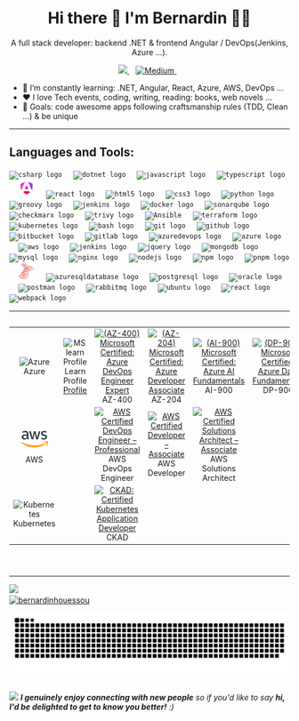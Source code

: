 <!--
**bernardinhouessou/bernardinhouessou** is a ✨ _special_ ✨ repository because its `README.md` (this file) appears on your GitHub profile.

Here are some ideas to get you started:

- 🔭 I’m currently working on ...
- 🌱 I’m currently learning ...
- 👯 I’m looking to collaborate on ...
- 🤔 I’m looking for help with ...
- 💬 Ask me about ...
- 📫 How to reach me: ...
- 😄 Pronouns: ...
- ⚡ Fun fact: ...
-->
  
<h1 align="center">
  Hi there 👋 I'm Bernardin 👨‍💻
</h1>

<p align="center">
  A full stack developer: backend .NET & frontend Angular / DevOps(Jenkins, Azure ...).
</p>

<p align="center">
  <a href="https://www.linkedin.com/in/bernardinhouessou/">
    <img src="https://img.shields.io/badge/linkedin-%230077B5.svg?&style=for-the-badge&logo=linkedin&logoColor=white" />
  </a>&nbsp;&nbsp;
  <a href="https://medium.com/@bernardin.houessou">
    <img alt="Medium" src="https://img.shields.io/badge/Medium-12100E.svg?&style=for-the-badge&logo=medium&logoColor=white" />
  </a>&nbsp;&nbsp;
</p>

<ul>
  <li> 🌱 I’m constantly learning: .NET, Angular, React, Azure, AWS, DevOps ... </li>
  <li> ❤️ I love Tech events, coding, writing, reading: books, web novels ... </li>
  <li> 🥅 Goals: code awesome apps following craftsmanship rules (TDD, Clean ...) & be unique</li>
</ul>

<hr>

## Languages and Tools:
<div align="left">
 <code><img src="https://github.com/dotnet/vscode-csharp/blob/main/images/csharpIcon.png" height="30" alt="csharp logo"  /></code>
  <img width="12" />
 <code><img src="https://learn.microsoft.com/media/logos/logo_net.svg" height="30" alt="dotnet logo"  /></code>
  <img width="12" />
 <code><img src="https://cdn.jsdelivr.net/gh/devicons/devicon/icons/javascript/javascript-original.svg" height="30" alt="javascript logo"  /></code>
  <img width="12" />
  <code><img src="https://cdn.jsdelivr.net/gh/devicons/devicon/icons/typescript/typescript-original.svg" height="30" alt="typescript logo"  /></code>
  <img width="12" />
   <code><img src="https://raw.githubusercontent.com/Bernardinhouessou/bernardinhouessou/main/img/angular_gradient.png" height="30" alt="angular logo"  /></code>
  <img width="12" />
  <code><img src="https://cdn.jsdelivr.net/gh/devicons/devicon/icons/react/react-original.svg" height="30" alt="react logo"  /></code>
  <img width="12" />
  <code><img src="https://cdn.jsdelivr.net/gh/devicons/devicon/icons/html5/html5-original.svg" height="30" alt="html5 logo"  /></code>
  <img width="12" />
  <code><img src="https://cdn.jsdelivr.net/gh/devicons/devicon/icons/css3/css3-original.svg" height="30" alt="css3 logo"  /></code>
  <img width="12" />
  <code><img src="https://cdn.jsdelivr.net/gh/devicons/devicon/icons/python/python-original.svg" height="30" alt="python logo"  /></code>
  <img width="12" /> 
  <code><img src="https://cdn.jsdelivr.net/gh/devicons/devicon/icons/groovy/groovy-original.svg" height="30" alt="groovy logo"  /></code>
  <img width="12" />
  <code><img src="https://skillicons.dev/icons?i=jenkins" height="30" alt="jenkins logo"  /></code>
  <img width="12" />
  <code><img src="https://cdn.jsdelivr.net/gh/devicons/devicon/icons/docker/docker-original.svg" height="30" alt="docker logo"  /></code>
  <img width="12" />
  <code><img src="https://cdn.jsdelivr.net/gh/devicons/devicon/icons/sonarqube/sonarqube-line.svg" height="30" alt="sonarqube logo"  /></code>
  <img width="12" />
  <code><img src="https://checkmarx.com/wp-content/uploads/2021/04/checkmarx-logo-mobile.png" height="30" alt="checkmarx logo"  /></code>
  <img width="12" />
   <code><img src="https://trivy.dev/wp-content/themes/trivy_v1/images/logo_trivy_noborder_dark.svg" height="30" alt="trivy logo"  /></code>
  <img width="12" />
   <code><img src="https://cdn.jsdelivr.net/gh/devicons/devicon/icons/ansible/ansible-original.svg" alt="Ansible" height="30" alt="ansible logo"  /></code>
  <img width="12" />
   <code><img src="https://cdn.jsdelivr.net/gh/devicons/devicon/icons/terraform/terraform-original.svg" height="30" alt="terraform logo"  /></code>
  <img width="12" />
   <code><img src="https://cdn.jsdelivr.net/gh/devicons/devicon/icons/kubernetes/kubernetes-plain.svg" height="30" alt="kubernetes logo"  /></code>
  <img width="12" />
 <code><img src="https://cdn.jsdelivr.net/gh/devicons/devicon/icons/bash/bash-original.svg" height="30" alt="bash logo"  /></code>
  <img width="12" />
  <code><img src="https://cdn.jsdelivr.net/gh/devicons/devicon/icons/git/git-original.svg" height="30" alt="git logo"  /></code>
  <img width="12" />
  <code><img src="https://skillicons.dev/icons?i=github" height="30" alt="github logo"  /></code>
  <img width="12" />
  <code><img src="https://cdn.jsdelivr.net/gh/devicons/devicon/icons/bitbucket/bitbucket-original.svg" height="30" alt="bitbucket logo"  /></code>
  <img width="12" />
  <code><img src="https://cdn.jsdelivr.net/gh/devicons/devicon/icons/gitlab/gitlab-original.svg" height="30" alt="gitlab logo"  /></code>
  <img width="12" />
  <code><img src="https://cdn.jsdelivr.net/gh/devicons/devicon/icons/azuredevops/azuredevops-plain.svg" height="30" alt="azuredevops logo"  /></code>
  <img width="12" />
   <code><img src="https://cdn.jsdelivr.net/gh/devicons/devicon/icons/azure/azure-original.svg" height="30" alt="azure logo"  /></code>
  <img width="12" />
  <code><img src="https://cdn.jsdelivr.net/gh/devicons/devicon/icons/amazonwebservices/amazonwebservices-plain-wordmark.svg" height="30" alt="aws logo"  /></code>
  <img width="12" />
  <code><img src="https://skillicons.dev/icons?i=jenkins" height="30" alt="jenkins logo"  /></code>
  <img width="12" />
  <code><img src="https://cdn.jsdelivr.net/gh/devicons/devicon/icons/jquery/jquery-original.svg" height="30" alt="jquery logo"  /></code>
  <img width="12" />
  <code><img src="https://cdn.jsdelivr.net/gh/devicons/devicon/icons/mongodb/mongodb-original.svg" height="30" alt="mongodb logo"  /></code>
  <img width="12" />
  <code><img src="https://skillicons.dev/icons?i=mysql" height="30" alt="mysql logo"  /></code>
  <img width="12" />
  <code><img src="https://cdn.jsdelivr.net/gh/devicons/devicon/icons/nginx/nginx-original.svg" height="30" alt="nginx logo"  /></code>
  <img width="12" />
  <code><img src="https://cdn.jsdelivr.net/gh/devicons/devicon/icons/nodejs/nodejs-original.svg" height="30" alt="nodejs logo"  /></code>
  <img width="12" />
  <code><img src="https://cdn.jsdelivr.net/gh/devicons/devicon/icons/npm/npm-original-wordmark.svg" height="30" alt="npm logo"  /></code>
  <img width="12" />
    <code><img src="https://github.com/pnpm/pnpm.io/blob/main/static/img/logos/pnpm-light-no-text.svg" height="30" alt="pnpm logo"  /></code>
  <img width="12" />
  <code><img src="https://github.com/devicons/devicon/blob/v2.16.0/icons/microsoftsqlserver/microsoftsqlserver-plain.svg" height="30" alt="microsoftsqlserver logo"  /></code>
  <img width="12" />
  <code><img src="https://cdn.jsdelivr.net/gh/devicons/devicon/icons/azuresqldatabase/azuresqldatabase-plain.svg" height="30" alt="azuresqldatabase logo"  /></code>
  <img width="12" />
  <code><img src="https://cdn.jsdelivr.net/gh/devicons/devicon/icons/postgresql/postgresql-original.svg" height="30" alt="postgresql logo"  /></code>
  <img width="12" />
  <code><img src="https://cdn.simpleicons.org/oracle/F80000" height="30" alt="oracle logo"  /></code>
  <img width="12" />
  <code><img src="https://cdn.jsdelivr.net/gh/devicons/devicon/icons/postman/postman-plain.svg" height="30" alt="postman logo"  /></code>
  <img width="12" />
  <code><img src="https://cdn.jsdelivr.net/gh/devicons/devicon/icons/rabbitmq/rabbitmq-original.svg" height="30" alt="rabbitmq logo"  /></code>
  <!--   <img width="12" /> -->
  <!-- <code><img src="https://img.shields.io/badge/Socket.io-010101?logo=socketdotio&logoColor=white&style=for-the-badge" height="30" alt="socketio logo"  /></code> -->
  <img width="12" />
  <code><img src="https://cdn.simpleicons.org/ubuntu/E95420" height="30" alt="ubuntu logo"  /></code>
  <img width="12" />
  <code><img src="https://cdn.jsdelivr.net/gh/devicons/devicon/icons/react/react-original.svg" height="30" alt="react logo"  /></code>
  <img width="12" />
  <code><img src="https://cdn.jsdelivr.net/gh/devicons/devicon/icons/webpack/webpack-original.svg" height="30" alt="webpack logo"  /></code>
</div>


<hr>
<!-- Repeat for other tables with the same flex container -->
<div style="display: flex; justify-content: center; width: 100%;">
  <table style="border-color: transparent;">
  <tr>  
    <td align="center" width="100px">
      <img src="https://cdn.jsdelivr.net/gh/devicons/devicon/icons/azure/azure-original.svg" alt="Azure" width="50"><br>Azure
    </td>
    <td align="center" width="100px">
      <img width="12px" height="12px" alt="MS learn Profile" title="MS learn Profile" src="https://cdn-dynmedia-1.microsoft.com/is/content/microsoftcorp/Icon-MS-32x32-VL?resMode=sharp2&op_usm=1.5,0.65,15,0&wid=48&hei=48&qlt=100&fmt=png-alpha&fit=constrain"><br>Learn Profile<br> <a href="https://learn.microsoft.com/en-us/users/bernardinhouessou-229-33/">Profile</a>
    </td>
    <td align="center" width="100px">
      <a href="http://tinyurl.com/AZ400DevOps2026">
        <img width="64px" height="64px" alt="(AZ-400) Microsoft Certified: Azure DevOps Engineer Expert" title="(AZ-400) Microsoft Certified: Azure DevOps Engineer Expert" src="https://images.credly.com/size/680x680/images/c3ab66f8-5d59-4afa-a6c2-0ba30a1989ca/CERT-Expert-DevOps-Engineer-600x600.png">
      </a><br>AZ-400
    </td>
    <td align="center" width="100px">
      <a href="http://tinyurl.com/AZ-204Developer">
        <img width="64px" height="64px" alt="(AZ-204) Microsoft Certified: Azure Developer Associate" title="(AZ-204) Microsoft Certified: Azure Developer Associate" src="https://images.credly.com/size/680x680/images/63316b60-f62d-4e51-aacc-c23cb850089c/azure-developer-associate-600x600.png">
      </a><br>AZ-204
    </td>
    <td align="center" width="100px">
      <a href="https://www.credly.com/badges/74b81e8d-1277-4236-aff1-8f01d7d2d25b/public_url">
        <img width="64px" height="64px" alt="(AI-900) Microsoft Certified: Azure AI Fundamentals" title="(AI-900) Microsoft Certified: Azure AI Fundamentals" src="https://images.credly.com/size/680x680/images/4136ced8-75d5-4afb-8677-40b6236e2672/azure-ai-fundamentals-600x600.png">
      </a><br>AI-900
    </td>
    <td align="center" width="100px">
      <a href="https://www.credly.com/badges/bdc175fe-036f-42a9-b5ba-7a9a52c2e29d">
        <img width="64px" height="64px" alt="(DP-900) Microsoft Certified: Azure Data Fundamentals" title="(DP-900) Microsoft Certified: Azure Data Fundamentals" src="https://images.credly.com/size/680x680/images/70eb1e3f-d4de-4377-a062-b20fb29594ea/azure-data-fundamentals-600x600.png">
      </a><br>DP-900
    </td>
    <td align="center" width="100px">
      <a href="https://www.credly.com/badges/5799abe3-2cd5-4ae0-8731-47da654fc842/public_url">
        <img width="64px" height="64px" alt="(AZ-900) Microsoft Certified: Azure Fundamentals" title="(AZ-900) Microsoft Certified: Azure Fundamentals" src="https://images.credly.com/size/680x680/images/be8fcaeb-c769-4858-b567-ffaaa73ce8cf/image.png">
      </a><br>AZ-900
    </td>
    <td align="center" width="100px">
      <a href="https://www.credly.com/badges/85e3e0a8-e944-46b9-a2c2-c6b38e4b2c42/public_url">
        <img width="64px" height="64px" alt="(PL-900) Microsoft Certified: Power Platform Fundamentals" title="(PL-900) Microsoft Certified: Power Platform Fundamentals" src="https://images.credly.com/size/680x680/images/2a6251f2-737b-4bf6-9190-d77570cc76fc/CERT-Fundamentals-Power-Platform.png">
      </a><br>PL-900
    </td>
  
  </tr>
  <tr>  
    <td align="center" width="100px">
      <img src="https://github.com/devicons/devicon/blob/v2.16.0/icons/amazonwebservices/amazonwebservices-original-wordmark.svg" alt="AWS" width="50"><br>AWS
    </td> 
    <td align="center" width="100px">
    </td>
    <td align="center" width="100px">
      <a href="https://www.credly.com/badges/02f6a527-61e7-4380-b1a2-078485524868/public_url">
        <img width="64px" height="64px" alt="AWS Certified DevOps Engineer – Professional" title="AWS Certified DevOps Engineer – Professional" src="https://images.credly.com/size/680x680/images/bd31ef42-d460-493e-8503-39592aaf0458/image.png">
      </a><br>AWS DevOps Engineer
    </td>
    <td align="center" width="100px">
      <a href="https://www.credly.com/badges/e7049f83-6f43-4276-abb3-d3a4bdc07aa1/public_url">
        <img width="64px" height="64px" alt="AWS Certified Developer – Associate" title="AWS Certified Developer – Associate" src="https://images.credly.com/size/220x220/images/b9feab85-1a43-4f6c-99a5-631b88d5461b/image.png">
      </a><br>AWS Developer
    </td>
    <td align="center" width="100px">
      <a href="https://www.credly.com/badges/5a93d72f-60e4-4bc6-b8be-58b7c698df5d/public_url">
        <img width="64px" height="64px" alt="AWS Certified Solutions Architect – Associate" title="AWS Certified Solutions Architect – Associate" src="https://images.credly.com/size/680x680/images/0e284c3f-5164-4b21-8660-0d84737941bc/image.png">
      </a><br>AWS Solutions Architect
    </td>
    <td align="center" width="100px">
      <br>
    </td>
    <td align="center" width="100px">
      <br>
    </td>
    <td align="center" width="100px">
      <br>
    </td>
  </tr>
  <tr>  
    <td align="center" width="100px">
      <img src="https://cdn.jsdelivr.net/gh/devicons/devicon/icons/kubernetes/kubernetes-plain.svg" alt="Kubernetes" width="50"><br>Kubernetes
    </td>
    <td align="center" width="100px">
      <br>
    </td>
    <td align="center" width="100px">
      <a href="https://www.credly.com/badges/da4cdb6f-b4f5-40c1-a952-cca861180196/public_url">
        <img width="64px" height="64px" alt="CKAD: Certified Kubernetes Application Developer" title="CKAD: Certified Kubernetes Application Developer" src="https://images.credly.com/images/f88d800c-5261-45c6-9515-0458e31c3e16/ckad_from_cncfsite.png">
      </a><br>CKAD
    </td>
    <td align="center" width="100px">
      <br>
    </td>
    <td align="center" width="100px">
      <br>
    </td>
    <td align="center" width="100px">
      <br>
    </td>
    <td align="center" width="100px">
      <br>
    </td><td align="center" width="100px">
      <br>
    </td>
  </tr>
  </table>
</div>

<!-- Repeat for other tables with the same flex container -->
<div style="display: flex; justify-content: center; width: 100%;">
  <table style="border-color: transparent;">
    <!-- Additional rows here -->
  </table>
</div>

---
[![](https://visitcount.itsvg.in/api?id=Bernardinhouessou&icon=1&color=1)](https://www.buymeacoffee.com/bernardinhouessou) <br>
  <a href="https://www.buymeacoffee.com/bernardinhouessou">
  <img align="center" src="https://cdn.buymeacoffee.com/buttons/v2/default-orange.png" height="50" width="210" alt="bernardinhouessou" /></a>


<!-- https://raw.githubusercontent.com/{username}/{username}/output/github-contribution-grid-snake-dark.svg-->
<!-- 
  <picture>
    <source
      media="(prefers-color-scheme: dark)"
      srcset="https://raw.githubusercontent.com/bernardinhouessou/bernardinhouessou/output/github-contribution-grid-snake-dark.svg"
    />
    <source
      media="(prefers-color-scheme: light)"
      srcset="https://raw.githubusercontent.com/bernardinhouessou/bernardinhouessou/output/github-contribution-grid-snake.svg"
    />
    <img
      alt="github contribution grid snake animation"
      src="https://raw.githubusercontent.com/bernardinhouessou/bernardinhouessou/output/github-contribution-grid-snake.svg"
    />
  </picture>
-->

<picture>
  <source
    media="(prefers-color-scheme: dark)"
    srcset="https://raw.githubusercontent.com/platane/snk/output/github-contribution-grid-snake-dark.svg"
  />
  <source
    media="(prefers-color-scheme: light)"
    srcset="https://raw.githubusercontent.com/platane/snk/output/github-contribution-grid-snake.svg"
  />
  <img
    alt="github contribution grid snake animation"
    src="https://raw.githubusercontent.com/platane/snk/output/github-contribution-grid-snake.svg"
  />
</picture>

##
<img src="https://media.giphy.com/media/LnQjpWaON8nhr21vNW/giphy.gif" width="60"> <em><b>I genuinely enjoy connecting with new people</b> so if you'd like to say <b>hi, I'd be delighted to get to know you better!</b> :)</em>

